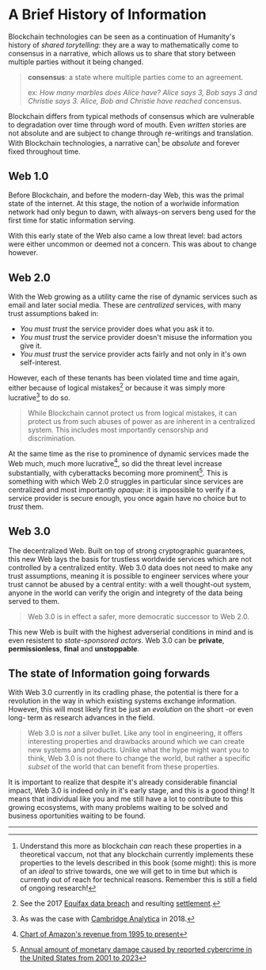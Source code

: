 # A Brief History of Information

Blockchain technologies can be seen as a continuation of Humanity's history of _shared torytelling_: they are a way to mathematically come to consensus in a narrative, which allows us to share that story between multiple parties without it being changed.

> **consensus**: a state where multiple parties come to an agreement.
> 
> ex: _How many marbles does Alice have? Alice says 3, Bob says 3 and Christie says 3. Alice, Bob and Christie have reached_ concensus.

Blockchain differs from typical methods of consensus which are vulnerable to degradation over time through word of mouth. Even _written_ stories are not absolute and are subject to change through re-writings and translation. With Blockchain technologies, a narrative can[^1] be _absolute_ and forever fixed throughout time.

## Web 1.0

Before Blockchain, and before the modern-day Web, this was the primal state of the internet. At this stage, the notion of a worlwide information network had only begun to dawn, with always-on servers beng used for the first time for static information serving.

With this early state of the Web also came a low threat level: bad actors were either uncommon or deemed not a concern. This was about to change however.

## Web 2.0

With the Web growing as a utility came the rise of dynamic services such as email and later social media. These are _centralized_ services, with many trust assumptions baked in:

- _You must trust_ the service provider does what you ask it to.
- _You must trust_ the service provider doesn't misuse the information you give it.
- _You must trust_ the service provider acts fairly and not only in it's own self-interest.

However, each of these tenants has been violated time and time again, either because of logical mistakes[^2] or because it was simply more lucrative[^3] to do so.

> While Blockchain cannot protect us from logical mistakes, it can protect us from such abuses of power as are inherent in a centralized system. This includes most importantly censorship
and discrimination.

At the same time as the rise to prominence of dynamic services made the Web much, much more lucrative[^4], so did the threat level increase substantially, with cyberattacks becoming more prominent[^5]. This is something with which Web 2.0 struggles in particular since services are centralized and most importantly _opaque_: it is impossible to verify if a service provider is secure enough, you once again have no choice but to _trust_ them.

## Web 3.0

The decentralized Web. Built on top of strong cryptographic guarantees, this new Web lays the basis for trustless worldwide services which are not controlled by a centralized entity. Web 3.0 data does not need to make any trust assumptions, meaning it is possible to engineer services where your trust cannot be abused by a central entity: with a well thought-out system, anyone in the world can verify the origin and integrety of the data being served to them. 

> Web 3.0 is in effect a safer, more democratic successor to Web 2.0.

This new Web is built with the highest adverserial conditions in mind and is even resistent to _state-sponsored actors_. Web 3.0 can be **private**, **permissionless**, **final** and **unstoppable**.

## The state of Information going forwards

With Web 3.0 currently in its cradling phase, the potential is there for a revolution in the way in which existing systems exchange information. However, this will most likely first be just an _evolution_ on the short -or even long- term as research advances in the field.

> Web 3.0 is _not_ a silver bullet. Like any tool in engineering, it offers interesting properties and drawbacks around which we can create new systems and products. Unlike what the hype might want you to think, Web 3.0 is not there to change the world, but rather a specific _subset_ of the world that can benefit from these properties.

It is important to realize that despite it's already considerable financial impact, Web 3.0 is indeed only in it's early stage, and this is a good thing! It means that individual like you and me still have a lot to contribute to this growing ecosystems, with many problems waiting to be solved and business oportunities waiting to be found.

---

[^1]: Understand this more as blockchain _can_ reach these properties in a theoretical vaccum, not that any blockchain currently implements these properties to the levels described in this book (some might): this is more of an _ideal_ to strive towards, one we will get to in time but which is currently out of reach for technical reasons. Remember this is still a field of ongoing research!

[^2]: See the 2017 [Equifax data breach](https://en.wikipedia.org/wiki/2017_Equifax_data_breach) and resulting [settlement](https://www.ftc.gov/enforcement/refunds/equifax-data-breach-settlement).

[^3]: As was the case with [Cambridge Analytica](https://en.wikipedia.org/wiki/Cambridge_Analytica#Data_scandal)  in 2018.

[^4]: [Chart of Amazon's revenue from 1995 to present](https://stockanalysis.com/stocks/amzn/revenue/)

[^5]: [Annual amount of monetary damage caused by reported cybercrime in the United States from 2001 to 2023](https://www.statista.com/statistics/267132/total-damage-caused-by-by-cybercrime-in-the-us/)
